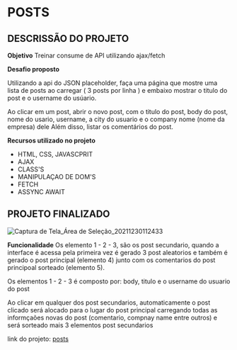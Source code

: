 # POSTS

## DESCRISSÃO DO PROJETO

**Objetivo**
Treinar consume de API  utilizando ajax/fetch

**Desafio proposto**

Utilizando a api do JSON placeholder, faça uma página que mostre uma lista de posts ao carregar ( 3 posts por linha ) e embaixo mostrar o titulo 
do post e o username do usúario.

Ao clicar em um post, abrir o novo post, com o titulo do post, body do post, nome do usario, username, a city do usuario e o company nome (nome da empresa) dele
Além disso, listar os comentários do post.

**Recursos utilizado no projeto**
- HTML, CSS, JAVASCPRIT
- AJAX
- CLASS'S
- MANIPULAÇAO DE DOM'S
- FETCH
- ASSYNC AWAIT

## PROJETO FINALIZADO

![Captura de Tela_Área de Seleção_20211230112433](https://user-images.githubusercontent.com/62814287/147760326-7f67d50e-1f97-497d-bf13-8b3d652ddcee.png)

**Funcionalidade**
Os elemento 1 - 2 - 3, são os post secundario, quando a interface é acessa pela primeira vez é gerado 3 post aleatorios e também é gerado o post principal 
(elemento 4) junto com os comentarios do post principoal sorteado (elemento 5).

Os elementos 1 - 2 - 3 é composto por: body, titulo e o username do usuario do post

Ao clicar em qualquer dos post secundarios, automaticamente o post clicado será alocado para o lugar do post principal carregando todas as informçaões novas do post (comentario, compnay name entre outros) e será sorteado mais 3 elementos post secundarios

link do projeto: [posts](https://saldanhaelisson.github.io/Post-s/dist/index.html)


